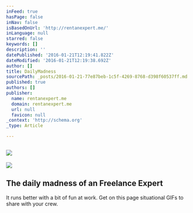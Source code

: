 ```yaml
---
inFeed: true
hasPage: false
inNav: false
isBasedOnUrl: 'http://rentanexpert.me/'
inLanguage: null
starred: false
keywords: []
description: ''
datePublished: '2016-01-21T12:19:41.822Z'
dateModified: '2016-01-21T12:19:38.692Z'
author: []
title: DailyMadness
sourcePath: _posts/2016-01-21-77e87beb-1c5f-4269-8768-d398f60537ff.md
published: true
authors: []
publisher:
  name: rentanexpert.me
  domain: rentanexpert.me
  url: null
  favicon: null
_context: 'http://schema.org'
_type: Article

---
```

## ![](https://s3-us-west-2.amazonaws.com/the-grid-img/p/a9dd20e312d79b6ac7b9e47cbb47a92fc428aa83.gif)
![](https://imgflo.herokuapp.com/graph/vahj1ThiexotieMo/821198aa3725beacc88d5196759dfd8b/noop.gif?input=https%3A%2F%2Fs3-us-west-2.amazonaws.com%2Fthe-grid-img%2Fp%2F52f516ef075d2bba5f5cea4830a099e2145475ca.gif)

## The daily madness of an Freelance Expert

It runs better with a bit of fun at work. Get on this page situational GIFs to share with your crew.